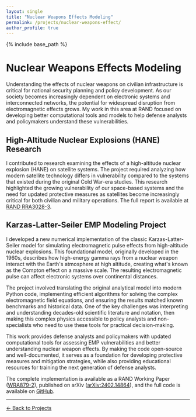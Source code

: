```yaml
---
layout: single
title: "Nuclear Weapons Effects Modeling"
permalink: /projects/nuclear-weapons-effect/
author_profile: true
---
```


{% include base_path %}

# Nuclear Weapons Effects Modeling

Understanding the effects of nuclear weapons on civilian infrastructure is critical for national security planning and policy development. As our society becomes increasingly dependent on electronic systems and interconnected networks, the potential for widespread disruption from electromagnetic effects grows. My work in this area at RAND focused on developing better computational tools and models to help defense analysts and policymakers understand these vulnerabilities.

## High-Altitude Nuclear Explosions (HANE) Research

I contributed to research examining the effects of a high-altitude nuclear explosion (HANE) on satellite systems. The project required analyzing how modern satellite technology differs in vulnerability compared to the systems that existed during the original Cold War-era studies. This research highlighted the growing vulnerability of our space-based systems and the need for updated protective measures as satellites become increasingly critical for both civilian and military operations. The full report is available at [RAND RRA3028-3](https://www.rand.org/pubs/research_reports/RRA3028-3.html).

## Karzas-Latter-Seiler EMP Modeling Project

I developed a new numerical implementation of the classic Karzas-Latter-Seiler model for simulating electromagnetic pulse effects from high-altitude nuclear explosions. This foundational model, originally developed in the 1960s, describes how high-energy gamma rays from a nuclear weapon interact with the Earth's atmosphere at high altitude, creating what's known as the Compton effect on a massive scale. The resulting electromagnetic pulse can affect electronic systems over continental distances.

The project involved translating the original analytical model into modern Python code, implementing efficient algorithms for solving the complex electromagnetic field equations, and ensuring the results matched known benchmarks and historical data. One of the key challenges was interpreting and understanding decades-old scientific literature and notation, then making this complex physics accessible to policy analysts and non-specialists who need to use these tools for practical decision-making.

This work provides defense analysts and policymakers with updated computational tools for assessing EMP vulnerabilities and better understanding nuclear weapon effects. By making the code open-source and well-documented, it serves as a foundation for developing protective measures and mitigation strategies, while also providing educational resources for training the next generation of defense analysts.

The complete implementation is available as a RAND Working Paper ([WRA879-2](https://doi.org/10.7249/WRA879-2)), published on arXiv ([arXiv:2402.14864](https://arxiv.org/abs/2402.14864)), and the full code is available on [GitHub](https://github.com/gshartnett/karzas-latter-seiler/).

---

[← Back to Projects](/projects/)